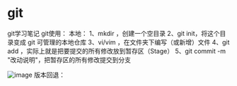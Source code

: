 # git
git学习笔记
git使用：
本地：
1、mkdir <file>，创建一个空目录
2、git init，将这个目录变成 git 可管理的本地仓库
3、vi/vim <file>，在文件夹下编写（或新增）文件
4、git add <file>，实际上就是把要提交的所有修改放到暂存区（Stage）
5、git commit -m "改动说明"，把暂存区的所有修改提交到分支

![image](https://github.com/lunling49/images/blob/master/gitbase.jpg)
版本回退：
